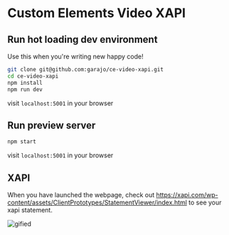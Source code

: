 # Custom Elements Video XAPI

## Run hot loading dev environment

Use this when you're writing new happy code!

```bash
git clone git@github.com:garajo/ce-video-xapi.git
cd ce-video-xapi
npm install
npm run dev
```

visit `localhost:5001` in your browser

## Run preview server

```bash
npm start
```
visit `localhost:5001` in your browser

## XAPI

When you have launched the webpage, check out https://xapi.com/wp-content/assets/ClientPrototypes/StatementViewer/index.html to see your xapi statement.


![gified](https://user-images.githubusercontent.com/2825366/45721619-91f67180-bb5d-11e8-8676-9624b9805b82.gif)